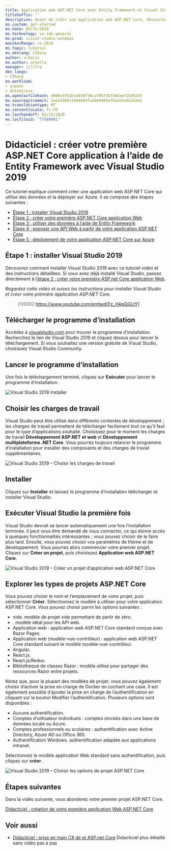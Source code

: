 ```yaml
---
title: Application web ASP.NET Core avec Entity Framework et Visual Studio 2019
titleSuffix: ''
description: Avant de créer une application web ASP.NET Core, découvrez comment installer Visual Studio 2019 avec ce tutoriel vidéo et des instructions détaillées.
ms.custom: get-started
ms.date: 03/31/2019
ms.technology: vs-ide-general
ms.prod: visual-studio-windows
monikerRange: vs-2019
ms.topic: tutorial
ms.devlang: CSharp
author: ardalis
ms.author: ornella
manager: jillfra
dev_langs:
- CSharp
ms.workload:
- aspnet
- dotnetcore
ms.openlocfilehash: d900c0f51b14450f38caf06738739daef2549235
ms.sourcegitcommit: 2ae2436dc3484b9dfa10e0483afba1e5a02a52eb
ms.translationtype: MT
ms.contentlocale: fr-FR
ms.lasthandoff: 02/25/2020
ms.locfileid: "77580091"
---
```

# <a name="tutorial-create-your-first-aspnet-core-app-using-entity-framework-with-visual-studio-2019"></a>Didacticiel : créer votre première ASP.NET Core application à l’aide de Entity Framework avec Visual Studio 2019

Ce tutoriel explique comment créer une application web ASP.NET Core qui utilise des données et la déployer sur Azure. Il se compose des étapes suivantes :

- [Étape 1 : installer Visual Studio 2019](#step-1-install-visual-studio-2019)
- [Étape 2 : créer votre première ASP.NET Core application Web](tutorial-aspnet-core-ef-step-02.md)
- [Étape 3 : utiliser des données à l’aide de Entity Framework](tutorial-aspnet-core-ef-step-03.md)
- [Étape 4 : exposer une API Web à partir de votre application ASP.NET Core](tutorial-aspnet-core-ef-step-04.md)
- [Étape 5 : déploiement de votre application ASP.NET Core sur Azure](tutorial-aspnet-core-ef-step-05.md)

## <a name="step-1-install-visual-studio-2019"></a>Étape 1 : installer Visual Studio 2019

Découvrez comment installer Visual Studio 2019 avec ce tutoriel vidéo et des instructions détaillées. Si vous avez déjà installé Visual Studio, passez directement à [l’étape 2 : créer votre première ASP.net Core application Web](tutorial-aspnet-core-ef-step-02.md).

_Regardez cette vidéo et suivez les instructions pour installer Visual Studio et créer votre première application ASP.NET Core._

> [!VIDEO https://www.youtube.com/embed/Fz_HAqQGLtY]

## <a name="download-the-installer"></a>Télécharger le programme d’installation

Accédez à [visualstudio.com](https://visualstudio.com) pour trouver le programme d’installation. Recherchez le lien de Visual Studio 2019 et cliquez dessus pour lancer le téléchargement. Si vous souhaitez une version gratuite de Visual Studio, choisissez Visual Studio Community.

## <a name="start-the-installer"></a>Lancer le programme d’installation

Une fois le téléchargement terminé, cliquez sur **Exécuter** pour lancer le programme d’installation.

![Visual Studio 2019 Installer](media/vs-2019/vs2019-installer.png)

## <a name="choose-workloads"></a>Choisir les charges de travail

Visual Studio peut être utilisé dans différents contextes de développement ; les charges de travail permettent de télécharger facilement tout ce qu’il faut pour le type d’applications souhaité. Choisissez pour le moment les charges de travail **Développement ASP.NET et web** et **Développement multiplateforme .NET Core**. Vous pourrez toujours relancer le programme d’installation pour installer des composants et des charges de travail supplémentaires.

![Visual Studio 2019 – Choisir les charges de travail](media/vs-2019/vs2019-choose-workloads.png)

## <a name="install"></a>Installer

Cliquez sur **Installer** et laissez le programme d’installation télécharger et installer Visual Studio.

## <a name="run-visual-studio-for-the-first-time"></a>Exécuter Visual Studio la première fois

Visual Studio devrait se lancer automatiquement une fois l’installation terminée. Il peut vous être demandé de vous connecter, ce qui donne accès à quelques fonctionnalités intéressantes ; vous pouvez choisir de le faire plus tard. Ensuite, vous pouvez choisir vos paramètres de thème et de développement. Vous pourrez alors commencer votre premier projet. Cliquez sur **Créer un projet**, puis choisissez **Application web ASP.NET Core**.

![Visual Studio 2019 – Créer un projet d’application web ASP.NET Core](media/vs-2019/vs2019-create-new-project.png)

## <a name="explore-aspnet-core-project-types"></a>Explorer les types de projets ASP.NET Core

Vous pouvez choisir le nom et l’emplacement de votre projet, puis sélectionner **Créer**. Sélectionnez le modèle à utiliser pour votre application ASP.NET Core. Vous pouvez choisir parmi les options suivantes :

- vide. modèle de projet vide permettant de partir de zéro.
- . modèle idéal pour les API web.
- Application web : application web ASP.NET Core standard conçue avec Razor Pages.
- Application web (modèle-vue-contrôleur) : application web ASP.NET Core standard suivant le modèle modèle-vue-contrôleur.
- Angular.
- React.js.
- React.js/Redux.
- Bibliothèque de classes Razor : modèle utilisé pour partager des ressources Razor entre projets.

Notez que, pour la plupart des modèles de projet, vous pouvez également choisir d’activer la prise en charge de Docker en cochant une case. Il est également possible d’ajouter la prise en charge de l’authentification en cliquant sur la bouton Modifier l’authentification. Plusieurs options sont disponibles :

- Aucune authentification.
- Comptes d’utilisateur individuels : comptes stockés dans une base de données locale ou Azure.
- Comptes professionnels ou scolaires : authentification avec Active Directory, Azure AD ou Office 365.
- Authentification Windows. authentification adaptée aux applications intranet.

Sélectionnez le modèle application Web standard sans authentification, puis cliquez sur **créer**.

![Visual Studio 2019 – Choisir les options de projet ASP.NET Core](media/vs-2019/vs2019-choose-aspnetcore-project.png)

## <a name="next-steps"></a>Étapes suivantes

Dans la vidéo suivante, vous aborderez votre premier projet ASP.NET Core.

[Didacticiel : création de votre première application Web ASP.NET Core](tutorial-aspnet-core-ef-step-02.md)

## <a name="see-also"></a>Voir aussi

- [Didacticiel : prise en main C# de et ASP.net Core](tutorial-aspnet-core.md) Didacticiel plus détaillé sans vidéo pas à pas
